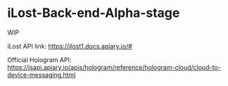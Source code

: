 # iLost-Back-end-Alpha-stage

WIP

iLost API link: https://ilost1.docs.apiary.io/#


Official Hologram API: https://jsapi.apiary.io/apis/hologram/reference/hologram-cloud/cloud-to-device-messaging.html